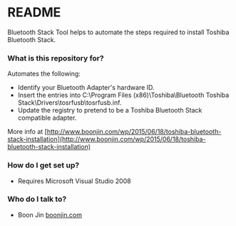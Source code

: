 # README #

Bluetooth Stack Tool helps to automate the steps required to install Toshiba Bluetooth Stack. 

### What is this repository for? ###

Automates the following:
 * Identify your Bluetooth Adapter's hardware ID.
 * Insert the entries into C:\Program Files (x86)\Toshiba\Bluetooth Toshiba Stack\Drivers\tosrfusb\tosrfusb.inf.
 * Update the registry to pretend to be a Toshiba Bluetooth Stack compatible adapter.

More info at [http://www.boonjin.com/wp/2015/06/18/toshiba-bluetooth-stack-installation](http://www.boonjin.com/wp/2015/06/18/toshiba-bluetooth-stack-installation)

### How do I get set up? ###

* Requires Microsoft Visual Studio 2008


### Who do I talk to? ###

* Boon Jin [boonjin.com](http://www.boonjin.com)